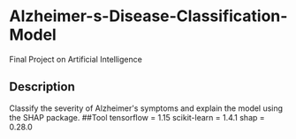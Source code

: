 # Alzheimer-s-Disease-Classification-Model
Final Project on Artificial Intelligence
## Description
Classify the severity of Alzheimer's symptoms and explain the model using the SHAP package.
##Tool
tensorflow = 1.15
scikit-learn = 1.4.1
shap = 0.28.0
